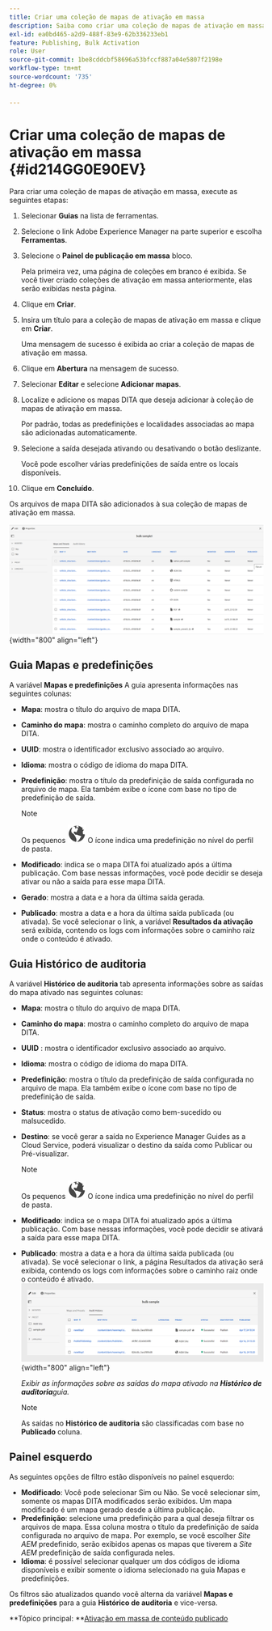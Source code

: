 ```yaml
---
title: Criar uma coleção de mapas de ativação em massa
description: Saiba como criar uma coleção de mapas de ativação em massa em guias AEM.
exl-id: ea0bd465-a2d9-488f-83e9-62b336233eb1
feature: Publishing, Bulk Activation
role: User
source-git-commit: 1be8cddcbf58696a53bfccf887a04e5807f2198e
workflow-type: tm+mt
source-wordcount: '735'
ht-degree: 0%

---
```


# Criar uma coleção de mapas de ativação em massa {#id214GG0E90EV}

Para criar uma coleção de mapas de ativação em massa, execute as seguintes etapas:

1. Selecionar **Guias** na lista de ferramentas.

1. Selecione o link Adobe Experience Manager na parte superior e escolha **Ferramentas**.

1. Selecione o **Painel de publicação em massa** bloco.

   Pela primeira vez, uma página de coleções em branco é exibida. Se você tiver criado coleções de ativação em massa anteriormente, elas serão exibidas nesta página.

1. Clique em **Criar**.

1. Insira um título para a coleção de mapas de ativação em massa e clique em **Criar**.

   Uma mensagem de sucesso é exibida ao criar a coleção de mapas de ativação em massa.

1. Clique em **Abertura** na mensagem de sucesso.

1. Selecionar **Editar** e selecione **Adicionar mapas**.

1. Localize e adicione os mapas DITA que deseja adicionar à coleção de mapas de ativação em massa.

   Por padrão, todas as predefinições e localidades associadas ao mapa são adicionadas automaticamente.

1. Selecione a saída desejada ativando ou desativando o botão deslizante.

   Você pode escolher várias predefinições de saída entre os locais disponíveis.

1. Clique em **Concluído**.

Os arquivos de mapa DITA são adicionados à sua coleção de mapas de ativação em massa.

![ coleção de ativação em massa criada](images/bulk-activation-collection-created.png){width="800" align="left"}

## Guia Mapas e predefinições

A variável **Mapas e predefinições** A guia apresenta informações nas seguintes colunas:

- **Mapa**: mostra o título do arquivo de mapa DITA.
- **Caminho do mapa**: mostra o caminho completo do arquivo de mapa DITA.

- **UUID**: mostra o identificador exclusivo associado ao arquivo.

- **Idioma**: mostra o código de idioma do mapa DITA.
- **Predefinição**: mostra o título da predefinição de saída configurada no arquivo de mapa. Ela também exibe o ícone com base no tipo de predefinição de saída.

  >[!NOTE]
  >
  > Os pequenos ![](images/global-preset-icon.svg) O ícone indica uma predefinição no nível do perfil de pasta.

- **Modificado**: indica se o mapa DITA foi atualizado após a última publicação. Com base nessas informações, você pode decidir se deseja ativar ou não a saída para esse mapa DITA.
- **Gerado**: mostra a data e a hora da última saída gerada.
- **Publicado**: mostra a data e a hora da última saída publicada (ou ativada). Se você selecionar o link, a variável **Resultados da ativação** será exibida, contendo os logs com informações sobre o caminho raiz onde o conteúdo é ativado.

## Guia Histórico de auditoria

A variável **Histórico de auditoria** tab apresenta informações sobre as saídas do mapa ativado nas seguintes colunas:
- **Mapa**: mostra o título do arquivo de mapa DITA.
- **Caminho do mapa**: mostra o caminho completo do arquivo de mapa DITA.
- **UUID** : mostra o identificador exclusivo associado ao arquivo.
- **Idioma**: mostra o código de idioma do mapa DITA.
- **Predefinição**: mostra o título da predefinição de saída configurada no arquivo de mapa. Ela também exibe o ícone com base no tipo de predefinição de saída.
- **Status**: mostra o status de ativação como bem-sucedido ou malsucedido.
- **Destino**: se você gerar a saída no Experience Manager Guides as a Cloud Service, poderá visualizar o destino da saída como Publicar ou Pré-visualizar.

  >[!NOTE]
  >
  > Os pequenos ![](images/global-preset-icon.svg) O ícone indica uma predefinição no nível do perfil de pasta.

- **Modificado**: indica se o mapa DITA foi atualizado após a última publicação. Com base nessas informações, você pode decidir se ativará a saída para esse mapa DITA.
- **Publicado**: mostra a data e a hora da última saída publicada (ou ativada). Se você selecionar o link, a página Resultados da ativação será exibida, contendo os logs com informações sobre o caminho raiz onde o conteúdo é ativado.
  ![ guia histórico de auditoria de coleção de ativação em massa criada](images/bulk-collection-audit-history.png){width="800" align="left"}

  *Exibir as informações sobre as saídas do mapa ativado na **Histórico de auditoria**guia.*


  >[!NOTE]
  >
  > As saídas no **Histórico de auditoria** são classificadas com base no **Publicado** coluna.



## Painel esquerdo

As seguintes opções de filtro estão disponíveis no painel esquerdo:

- **Modificado**: Você pode selecionar Sim ou Não. Se você selecionar sim, somente os mapas DITA modificados serão exibidos. Um mapa modificado é um mapa gerado desde a última publicação.
- **Predefinição**: selecione uma predefinição para a qual deseja filtrar os arquivos de mapa. Essa coluna mostra o título da predefinição de saída configurada no arquivo de mapa. Por exemplo, se você escolher *Site AEM* predefinido, serão exibidos apenas os mapas que tiverem a *Site AEM* predefinição de saída configurada neles.
- **Idioma**: é possível selecionar qualquer um dos códigos de idioma disponíveis e exibir somente o idioma selecionado na guia Mapas e predefinições.

Os filtros são atualizados quando você alterna da variável **Mapas e predefinições** para a guia **Histórico de auditoria** e vice-versa.

**Tópico principal: **[Ativação em massa de conteúdo publicado](conf-bulk-activation.md)
